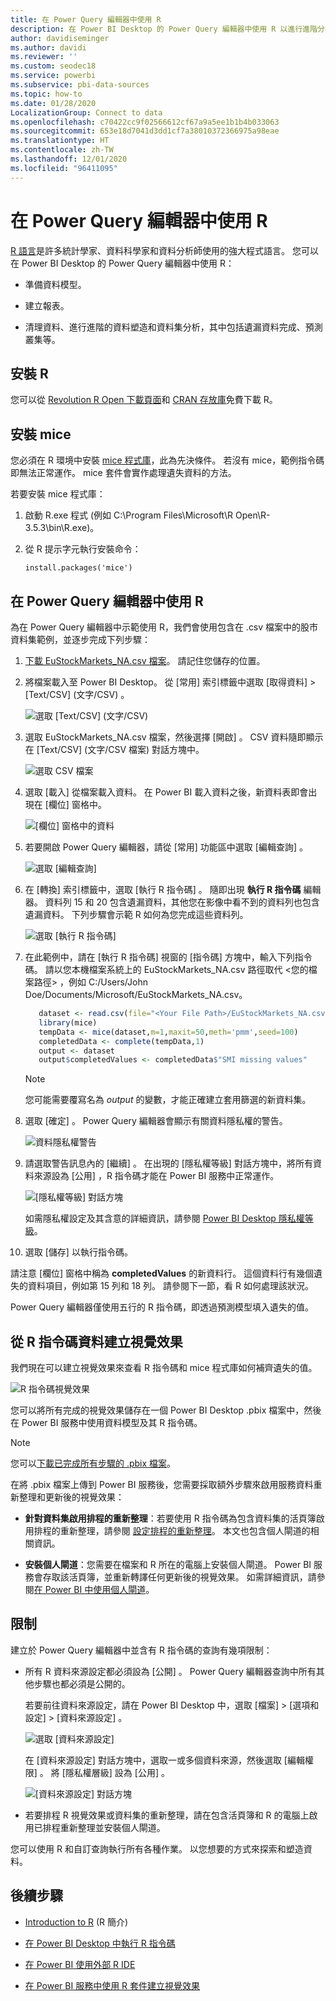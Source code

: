```yaml
---
title: 在 Power Query 編輯器中使用 R
description: 在 Power BI Desktop 的 Power Query 編輯器中使用 R 以進行進階分析。
author: davidiseminger
ms.author: davidi
ms.reviewer: ''
ms.custom: seodec18
ms.service: powerbi
ms.subservice: pbi-data-sources
ms.topic: how-to
ms.date: 01/28/2020
LocalizationGroup: Connect to data
ms.openlocfilehash: c70422cc9f02566612cf67a9a5ee1b1b4b033063
ms.sourcegitcommit: 653e18d7041d3dd1cf7a38010372366975a98eae
ms.translationtype: HT
ms.contentlocale: zh-TW
ms.lasthandoff: 12/01/2020
ms.locfileid: "96411095"
---
```

# <a name="use-r-in-power-query-editor"></a>在 Power Query 編輯器中使用 R

[R 語言](https://mran.microsoft.com/documents/what-is-r)是許多統計學家、資料科學家和資料分析師使用的強大程式語言。 您可以在 Power BI Desktop 的 Power Query 編輯器中使用 R：

* 準備資料模型。

* 建立報表。

* 清理資料、進行進階的資料塑造和資料集分析，其中包括遺漏資料完成、預測叢集等。  

## <a name="install-r"></a>安裝 R

您可以從 [Revolution R Open 下載頁面](https://mran.revolutionanalytics.com/download/)和 [CRAN 存放庫](https://cran.r-project.org/bin/windows/base/)免費下載 R。

## <a name="install-mice"></a>安裝 mice

您必須在 R 環境中安裝 [mice 程式庫](https://www.rdocumentation.org/packages/mice/versions/3.5.0/topics/mice)，此為先決條件。 若沒有 mice，範例指令碼即無法正常運作。 mice 套件會實作處理遺失資料的方法。

若要安裝 mice 程式庫：

1. 啟動 R.exe 程式 (例如 C:\Program Files\Microsoft\R Open\R-3.5.3\bin\R.exe)。  

2. 從 R 提示字元執行安裝命令：

   ``` 
   install.packages('mice') 
   ```

## <a name="use-r-in-power-query-editor"></a>在 Power Query 編輯器中使用 R

為在 Power Query 編輯器中示範使用 R，我們會使用包含在 .csv 檔案中的股市資料集範例，並逐步完成下列步驟：

1. [下載 EuStockMarkets_NA.csv 檔案](https://download.microsoft.com/download/F/8/A/F8AA9DC9-8545-4AAE-9305-27AD1D01DC03/EuStockMarkets_NA.csv)。 請記住您儲存的位置。

1. 將檔案載入至 Power BI Desktop。 從 [常用]  索引標籤中選取 [取得資料]   > [Text/CSV] \(文字/CSV\)  。

   ![選取 [Text/CSV] \(文字/CSV\)](media/desktop-r-in-query-editor/r-in-query-editor_1.png)

1. 選取 EuStockMarkets_NA.csv 檔案，然後選擇 [開啟]  。 CSV 資料隨即顯示在 [Text/CSV] \(文字/CSV 檔案\)  對話方塊中。

   ![選取 CSV 檔案](media/desktop-r-in-query-editor/r-in-query-editor_2.png)

1. 選取 [載入]  從檔案載入資料。 在 Power BI 載入資料之後，新資料表即會出現在 [欄位]  窗格中。

   ![[欄位] 窗格中的資料](media/desktop-r-in-query-editor/r-in-query-editor_3.png)

1. 若要開啟 Power Query 編輯器，請從 [常用]  功能區中選取 [編輯查詢]  。

   ![選取 [編輯查詢]](media/desktop-r-in-query-editor/r-in-query-editor_4.png)

1. 在 [轉換]  索引標籤中，選取 [執行 R 指令碼]  。 隨即出現 **執行 R 指令碼** 編輯器。 資料列 15 和 20 包含遺漏資料，其他您在影像中看不到的資料列也包含遺漏資料。 下列步驟會示範 R 如何為您完成這些資料列。

   ![選取 [執行 R 指令碼]](media/desktop-r-in-query-editor/r-in-query-editor_5d.png)

1. 在此範例中，請在 [執行 R 指令碼]  視窗的 [指令碼]  方塊中，輸入下列指令碼。 請以您本機檔案系統上的 EuStockMarkets_NA.csv 路徑取代 &lt;您的檔案路徑&gt;  ，例如 C:/Users/John Doe/Documents/Microsoft/EuStockMarkets_NA.csv。

    ```r
       dataset <- read.csv(file="<Your File Path>/EuStockMarkets_NA.csv", header=TRUE, sep=",")
       library(mice)
       tempData <- mice(dataset,m=1,maxit=50,meth='pmm',seed=100)
       completedData <- complete(tempData,1)
       output <- dataset
       output$completedValues <- completedData$"SMI missing values"
    ```

    > [!NOTE]
    > 您可能需要覆寫名為 *output* 的變數，才能正確建立套用篩選的新資料集。

7. 選取 [確定]  。 Power Query 編輯器會顯示有關資料隱私權的警告。

   ![資料隱私權警告](media/desktop-r-in-query-editor/r-in-query-editor_6.png)
8. 請選取警告訊息內的 [繼續]  。 在出現的 [隱私權等級]  對話方塊中，將所有資料來源設為 [公用]  ，R 指令碼才能在 Power BI 服務中正常運作。 

   ![[隱私權等級] 對話方塊](media/desktop-r-in-query-editor/r-in-query-editor_7.png)

   如需隱私權設定及其含意的詳細資訊，請參閱 [Power BI Desktop 隱私權等級](../admin/desktop-privacy-levels.md)。

 9. 選取 [儲存]  以執行指令碼。 

   請注意 [欄位]  窗格中稱為 **completedValues** 的新資料行。 這個資料行有幾個遺失的資料項目，例如第 15 列和 18 列。 請參閱下一節，看 R 如何處理該狀況。

   Power Query 編輯器僅使用五行的 R 指令碼，即透過預測模型填入遺失的值。

## <a name="create-visuals-from-r-script-data"></a>從 R 指令碼資料建立視覺效果

我們現在可以建立視覺效果來查看 R 指令碼和 mice 程式庫如何補齊遺失的值。

![R 指令碼視覺效果](media/desktop-r-in-query-editor/r-in-query-editor_8a.png)

您可以將所有完成的視覺效果儲存在一個 Power BI Desktop .pbix 檔案中，然後在 Power BI 服務中使用資料模型及其 R 指令碼。

> [!NOTE]
> 您可以[下載已完成所有步驟的 .pbix 檔案](https://download.microsoft.com/download/F/8/A/F8AA9DC9-8545-4AAE-9305-27AD1D01DC03/Complete%20Values%20with%20R%20in%20PQ.pbix)。

在將 .pbix 檔案上傳到 Power BI 服務後，您需要採取額外步驟來啟用服務資料重新整理和更新後的視覺效果：  

* **針對資料集啟用排程的重新整理**：若要使用 R 指令碼為包含資料集的活頁簿啟用排程的重新整理，請參閱 [設定排程的重新整理](refresh-scheduled-refresh.md)。 本文也包含個人閘道的相關資訊。

* **安裝個人閘道**：您需要在檔案和 R 所在的電腦上安裝個人閘道。 Power BI 服務會存取該活頁簿，並重新轉譯任何更新後的視覺效果。 如需詳細資訊，請參閱[在 Power BI 中使用個人閘道](service-gateway-personal-mode.md)。

## <a name="limitations"></a>限制

建立於 Power Query 編輯器中並含有 R 指令碼的查詢有幾項限制：

* 所有 R 資料來源設定都必須設為 [公開]  。 Power Query 編輯器查詢中所有其他步驟也都必須是公開的。 

   若要前往資料來源設定，請在 Power BI Desktop 中，選取 [檔案]   > [選項和設定]   > [資料來源設定]  。

   ![選取 [資料來源設定]](media/desktop-r-in-query-editor/r-in-query-editor_9.png)

   在 [資料來源設定]  對話方塊中，選取一或多個資料來源，然後選取 [編輯權限]  。 將 [隱私權層級]  設為 [公用]  。

   ![[資料來源設定] 對話方塊](media/desktop-r-in-query-editor/r-in-query-editor_10.png)  
  
* 若要排程 R 視覺效果或資料集的重新整理，請在包含活頁簿和 R 的電腦上啟用已排程重新整理並安裝個人閘道。 

您可以使用 R 和自訂查詢執行所有各種作業。 以您想要的方式來探索和塑造資料。

## <a name="next-steps"></a>後續步驟

* [Introduction to R](https://mran.microsoft.com/documents/what-is-r) (R 簡介) 

* [在 Power BI Desktop 中執行 R 指令碼](desktop-r-scripts.md) 

* [在 Power BI 使用外部 R IDE](desktop-r-ide.md) 

* [在 Power BI 服務中使用 R 套件建立視覺效果](service-r-packages-support.md)
